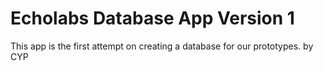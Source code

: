 # Echolabs Database App Version 1

This app is the first attempt on creating a database for our prototypes.
by CYP

